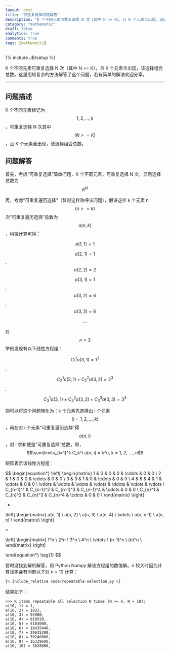 ```yaml
---
layout: post
title: "可重复选择问题解答"
description: "K 个不同元素可重复选择 N 次（其中 N >= K），且 K 个元素全出现，该选择组合总数。这里用较复杂的方法解答了这个问题，若有简单的解法欢迎分享。"
category: "mathematic"
draft: false
analytics: true
comments: true
tags: [mathematic]
---
```

{% include JB/setup %}

K 个不同元素可重复选择 N 次（其中 N >= K），且 K 个元素全出现，该选择组合总数。这里用较复杂的方法解答了这个问题，若有简单的解法欢迎分享。

---

## 问题描述

K 个不同元素标记为 $${ 1, 2, ..., k }$$ ，可重复选择 N 次其中 $$(N >= K)$$，且 K 个元素全出现，该选择组合总数。

## 问题解答

首先，考虑“可重复选择”简单问题，K 个不同元素，可重复选择 N 次，显然选择总数为 $$K^N$$

再，考虑“可重复遍历选择”（暂时这样称呼该问题），假设这样 k 个元素 n $$(n >= k)$$ 次“可重复遍历选择”总数为 $$a(n, k)$$，稍微计算可得：

$$a(1, 1) = 1$$ $$$$ $$$$

$$a(2, 1) = 1$$, $$a(2, 2) = 2$$ $$$$

$$a(3, 1) = 1$$, $$a(3, 2) = 6$$, $$a(3, 3) = 6$$

$$...$$ $$$$ $$$$

对 $$n = 3$$ 举例发现有以下线性方程组：

$$C_1^1 a(3, 1) = 1^3$$, $$$$

$$C_2^1 a(3, 1) + C_2^2 a(3, 2) = 2^3$$, $$$$

$$C_3^1 a(3, 1) + C_3^2 a(3, 2) + C_3^3 a(3, 3) = 3^3$$ $$$$

则可以将这个问题转化为：k 个元素先选择出 i 个元素 $$(i = 1, 2, ..., k)$$，再在对 i 个元素“可重复遍历选择”得 $$a(n, i)$$，对 i 求和便是“可重复选择”总数，即，$$\sum\limits_{i=1}^k C_k^i a(n, i) = k^n, k = 1, 2, ..., n$$

矩阵表示该线性方程组：

$$
\begin{equation*}
\left[
\begin{matrix}
 1           & 0          & 0          & 0          & \cdots     & 0          & 0      \\
 2           & 1          & 0          & 0          & \cdots     & 0          & 0      \\
 3           & 3          & 1          & 0          & \cdots     & 0          & 0      \\
 4           & 6          & 4          & 1          & \cdots     & 0          & 0      \\
 \vdots      & \vdots     & \vdots     & \vdots     & \ddots     & \vdots     & \vdots \\
 C_{n-1}^1   & C_{n-1}^2  & C_{n-1}^3  & C_{n-1}^4  & \cdots     & 0          & 0      \\
 C_{n}^1     & C_{n}^2    & C_{n}^3    & C_{n}^4    & \cdots     & 0          & 0      \\
\end{matrix}
\right]

*

\left[
\begin{matrix}
 a(n, 1)     \\
 a(n, 2)     \\
 a(n, 3)     \\
 a(n, 4)     \\
 \vdots      \\
 a(n, n-1)   \\
 a(n, n)     \\
\end{matrix}
\right]

=

\left[
\begin{matrix}
 1^n         \\
 2^n         \\
 3^n         \\
 4^n         \\
 \vdots      \\
 (n-1)^n         \\
 (n)^n         \\
\end{matrix}
\right]

\end{equation*} \tag{1}
$$

暂时没找到解析解答，用 Python Numpy 解该方程组的数值解。n 较大时因为计算误差会有问题以下对 n = 10 计算：

```python
{% include_relative code/repeatable-selection.py %}
```

结果如下：

```nohighlight
>>> K items repeatable all selection N times (N >= k, N = 10):
a(10, 1) = 1,
a(10, 2) = 1022,
a(10, 3) = 55980,
a(10, 4) = 818520,
a(10, 5) = 5103000,
a(10, 6) = 16435440,
a(10, 7) = 29635200,
a(10, 8) = 30240000,
a(10, 9) = 16329600,
a(10, 10) = 3628800,
```
